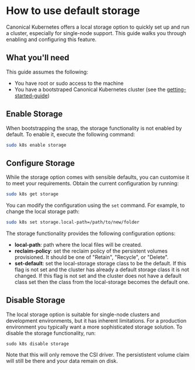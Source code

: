 # How to use default storage

Canonical Kubernetes offers a local storage option to quickly set up and run a
cluster, especially for single-node support. This guide walks you through
enabling and configuring this feature.

## What you'll need

This guide assumes the following:

- You have root or sudo access to the machine
- You have a bootstraped Canonical Kubernetes cluster (see the
  [getting-started-guide])


## Enable Storage

When bootstrapping the snap, the storage functionality is not enabled by
default. To enable it, execute the following command:

```sh
sudo k8s enable storage
```

## Configure Storage

While the storage option comes with sensible defaults, you can customise it to
meet your requirements. Obtain the current configuration by running:

```sh
sudo k8s get storage
```

You can modify the configuration using the `set` command. For example, to
change the local storage path:

```sh
sudo k8s set storage.local-path=/path/to/new/folder
```

The storage functionality provides the following configuration options:

- **local-path**: path where the local files will be created.
- **reclaim-policy**: set the reclaim policy of the persistent volumes
  provisioned. It should be one of "Retain", "Recycle", or "Delete".
- **set-default**: set the local-storage storage class to be the default. If
  this flag is not set and the cluster has already a default storage class it
  is not changed. If this flag is not set and the cluster does not have a
  default class set then the class from the local-storage becomes the default
  one.

## Disable Storage

The local storage option is suitable for single-node clusters and development
environments, but it has inherent limitations. For a production environment you
typically want a more sophisticated storage solution. To disable the storage
functionality, run:

```
sudo k8s disable storage
```

Note that this will only remove the CSI driver. The persististent volume claim
will still be there and your data remain on disk.


<!-- LINKS -->
[getting-started-guide]: ../tutorial/getting-started.md
